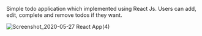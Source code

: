Simple todo application which implemented using React Js. Users can add, edit, complete and remove todos if they want.

![Screenshot_2020-05-27 React App(4)](https://user-images.githubusercontent.com/50261564/82978896-4e772a80-a003-11ea-9127-240302a24926.png)
